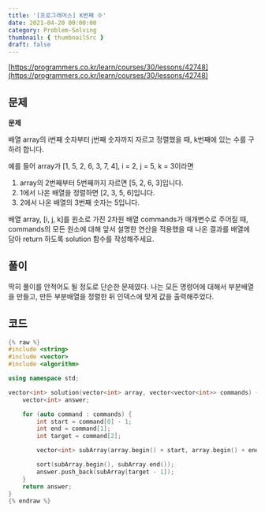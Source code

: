 ```yaml
---
title: '[프로그래머스] K번째 수'
date: 2021-04-20 00:00:00
category: Problem-Solving
thumbnail: { thumbnailSrc }
draft: false
---
```


[https://programmers.co.kr/learn/courses/30/lessons/42748](https://programmers.co.kr/learn/courses/30/lessons/42748)

## 문제

**문제**<br>

배열 array의 i번째 숫자부터 j번째 숫자까지 자르고 정렬했을 때, k번째에 있는 수를 구하려 합니다.

예를 들어 array가 [1, 5, 2, 6, 3, 7, 4], i = 2, j = 5, k = 3이라면

1. array의 2번째부터 5번째까지 자르면 [5, 2, 6, 3]입니다.
2. 1에서 나온 배열을 정렬하면 [2, 3, 5, 6]입니다.
3. 2에서 나온 배열의 3번째 숫자는 5입니다.

배열 array, [i, j, k]를 원소로 가진 2차원 배열 commands가 매개변수로 주어질 때, commands의 모든 원소에 대해 앞서 설명한 연산을 적용했을 때 나온 결과를 배열에 담아 return 하도록 solution 함수를 작성해주세요.

## 풀이

딱히 풀이를 안적어도 될 정도로 단순한 문제였다. 나는 모든 명령어에 대해서 부분배열을 만들고, 만든 부분배열을 정렬한 뒤 인덱스에 맞게 값을 출력해주었다.

## 코드

```cpp
{% raw %}
#include <string>
#include <vector>
#include <algorithm>

using namespace std;

vector<int> solution(vector<int> array, vector<vector<int>> commands) {
    vector<int> answer;

    for (auto command : commands) {
        int start = command[0] - 1;
        int end = command[1];
        int target = command[2];

        vector<int> subArray(array.begin() + start, array.begin() + end);

        sort(subArray.begin(), subArray.end());
        answer.push_back(subArray[target - 1]);
    }
    return answer;
}
{% endraw %}
```
